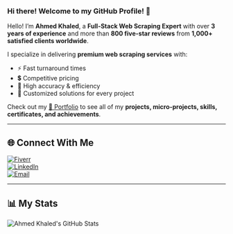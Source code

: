### Hi there! Welcome to my GitHub Profile! 👋  

Hello! I’m **Ahmed Khaled**, a **Full-Stack Web Scraping Expert** with over **3 years of experience** and more than **800 five-star reviews** from **1,000+ satisfied clients worldwide**.  

I specialize in delivering **premium web scraping services** with:  
- ⚡ Fast turnaround times  
- 💲 Competitive pricing  
- 🎯 High accuracy & efficiency  
- 🔧 Customized solutions for every project  

Check out my [📂 Portfolio](https://github.com/ahmedkhaled115/Portfolio) to see all of my **projects, micro-projects, skills, certificates, and achievements**.  

---

## 🌐 Connect With Me  

[![Fiverr](https://img.shields.io/badge/Fiverr-1DBF73?style=for-the-badge&logo=fiverr&logoColor=white)](https://www.fiverr.com/ahmedkhaled160?public_mode=true)  
[![LinkedIn](https://img.shields.io/badge/LinkedIn-0077B5?style=for-the-badge&logo=linkedin&logoColor=white)](https://www.linkedin.com/in/ahmed-khaled-a41919248)  
[![Email](https://img.shields.io/badge/Email-D14836?style=for-the-badge&logo=gmail&logoColor=white)](mailto:ahmedmtc11560@gmail.com)  

---

## 📊 My Stats  

<img align="center" src="https://github-readme-stats.vercel.app/api?username=ahmedkhaled115&show_icons=true&line_height=27&count_private=true&title_color=ffffff&text_color=c9cacc&icon_color=2bbc8a&bg_color=1d1f21" alt="Ahmed Khaled's GitHub Stats" />  
